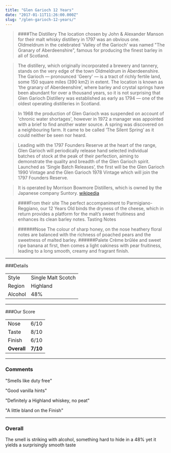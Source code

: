 ```yaml
---
title: "Glen Garioch 12 Years"
date: "2017-01-11T11:26:00.000Z"
slug: "/glen-garioch-12-years/"
---
```

> ####The Distillery
The location chosen by John & Alexander Manson for their malt whisky distillery in 1797 was an obvious one. Oldmeldrum in the celebrated 'Valley of the Garioch' was named "The Granary of Aberdeenshire", famous for producing the finest barley in all of Scotland.

>The distillery, which originally incorporated a brewery and tannery, stands on the very edge of the town Oldmeldrum in Aberdeenshire. The Garioch — pronounced 'Geery' — is a tract of richly fertile land, some 150 square miles (390 km2) in extent. The location is known as ‘the granary of Aberdeenshire’, where barley and crystal springs have been abundant for over a thousand years, so it is not surprising that Glen Garioch Distillery was established as early as 1794 — one of the oldest operating distilleries in Scotland.

>In 1968 the production of Glen Garioch was suspended on account of 'chronic water shortages', however in 1972 a manager was appointed with a brief to find another water source. A spring was discovered on a neighbouring farm. It came to be called ‘The Silent Spring’ as it could neither be seen nor heard.

>Leading with the 1797 Founders Reserve at the heart of the range, Glen Garioch will periodically release hand selected individual batches of stock at the peak of their perfection, aiming to demonstrate the quality and breadth of the Glen Garioch spirit. Launched as ‘Single Batch Releases’, the first will be the Glen Garioch 1990 Vintage and the Glen Garioch 1978 Vintage which will join the 1797 Founders Reserve.

>It is operated by Morrison Bowmore Distillers, which is owned by the Japanese company Suntory. [wikipedia](https://en.wikipedia.org/wiki/Glen_Garioch_distillery)

> ####From their site
>The perfect accompaniment to Parmigiano-Reggiano, our 12 Years Old binds the dryness of the cheese, which in return provides a platform for the malt’s sweet fruitiness and enhances its clean barley notes.
Tasting Notes

>######Nose
The colour of sharp honey, on the nose heathery floral notes are balanced with the richness of poached pears and the sweetness of malted barley.
>######Palete
Crème brûlée and sweet ripe banana at first, then comes a light oakiness with pear fruitiness, leading to a long smooth, creamy and fragrant finish.

---

###Details
<table>  
<tr>  
<td class="grey">Style</td><td>Single Malt Scotch</td>  
</tr>  
<tr>  
<td class="grey">Region</td><td>Highland</td>  
</tr>  
<tr>  
<td class="grey">Alcohol</td><td>48%</td>  
</tr>  
</table>


---

###Our Score
<table class="score-table">  
<tr>  
<td class="grey">Nose</td><td>6/10</td>  
</tr>  
<tr>  
<td class="grey">Taste</td><td>8/10</td>  
</tr>  
<tr>  
<td class="grey">Finish</td><td>6/10</td>  
</tr>  
<tr>  
<td class="grey"><strong>Overall</strong></td><td><strong>7/10</strong></td>  
</tr>  
</table>

---

### Comments
"Smells like duty free"

"Good vanilla hints"

"Definitely a Highland whiskey, no peat"

"A little bland on the Finish"

---

### Overall
The smell is striking with alcohol, something hard to hide in a 48% yet it yields a surprisingly smooth taste
    